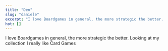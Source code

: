 ```yaml
---
title: "Den"
slug: "daniele"
excerpt: "I love Boardgames in general, the more strategic the better. Looking at my collection I really like Card Games"
hot: []
---
```


I love Boardgames in general, the more strategic the better. Looking at my collection I really like Card Games
